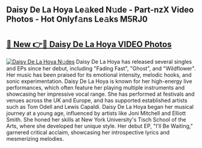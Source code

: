 ## Daisy De La Hoya Le𝚊ked N𝚞de - Part-nzX Video Photos - Hot Onlyf𝚊ns Le𝚊ks M5RJ0

# <h2><a href="http://ab75335.deff.icu/?id=Daisy+De+La+Hoya">🔗 New 👉🔴 Daisy De La Hoya VIDEO Photos</a></h2>

[![Daisy De La Hoya N𝚞des](https://i.imgur.com/rIISA9y.gif)](http://ab75335.deff.icu/?id=Daisy+De+La+Hoya)
Daisy De La Hoya has released several singles and EPs since her debut, including "Fading Fast", "Ghost", and "Wildflower". Her music has been praised for its emotional intensity, melodic hooks, and sonic experimentation. Daisy De La Hoya is known for her high-energy live performances, which often feature her playing multiple instruments and showcasing her impressive vocal range. She has performed at festivals and venues across the UK and Europe, and has supported established artists such as Tom Odell and Lewis Capaldi. Daisy De La Hoya began her musical journey at a young age, influenced by artists like Joni Mitchell and Elliott Smith. She honed her skills at New York University's Tisch School of the Arts, where she developed her unique style. Her debut EP, "I'll Be Waiting," garnered critical acclaim, showcasing her introspective lyrics and mesmerizing melodies.
